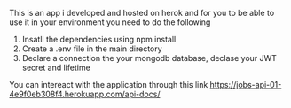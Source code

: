 This is an app i developed and hosted on herok and for you to be able to use it in your environment you need to do the following
1. Insatll the dependencies using npm install
2. Create a .env file in the main directory
3. Declare a connection the your mongodb database, declase your JWT secret and lifetime

You can intereact with the application through this link  https://jobs-api-01-4e9f0eb308f4.herokuapp.com/api-docs/



